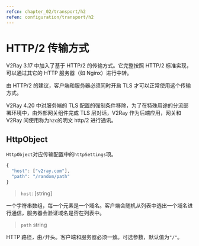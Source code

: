 ```yaml
---
refcn: chapter_02/transport/h2
refen: configuration/transport/h2
---
```


# HTTP/2 传输方式

V2Ray 3.17 中加入了基于 HTTP/2 的传输方式。它完整按照 HTTP/2 标准实现，可以通过其它的 HTTP 服务器（如 Nginx）进行中转。

由 HTTP/2 的建议，客户端和服务器必须同时开启 TLS 才可以正常使用这个传输方式。

V2Ray 4.20 中对服务端的 TLS 配置的强制条件移除，为了在特殊用途的分流部署环境中，由外部网关组件完成 TLS 层对话，V2Ray 作为后端应用，网关和 V2Ray 间使用称为`h2c`的明文 http/2 进行通讯。

## HttpObject

`HttpObject`对应传输配置中的`httpSettings`项。

```javascript
{
  "host": ["v2ray.com"],
  "path": "/random/path"
}
```

> `host`: \[string\]

一个字符串数组，每一个元素是一个域名。客户端会随机从列表中选出一个域名进行通信，服务器会验证域名是否在列表中。

> `path` string

HTTP 路径，由`/`开头。客户端和服务器必须一致。可选参数，默认值为`"/"`。
